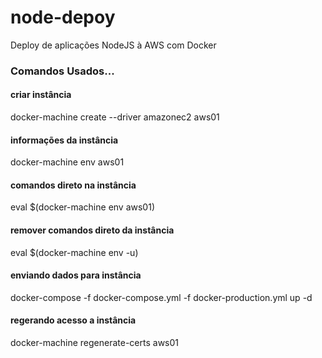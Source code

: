 # node-depoy
Deploy de aplicações NodeJS à AWS com Docker

### Comandos Usados...

#### criar instância
docker-machine create --driver amazonec2 aws01
#### informações da instância
docker-machine env aws01
#### comandos direto na instância
eval $(docker-machine env aws01)
#### remover comandos direto da instância
eval $(docker-machine env -u)
#### enviando dados para instância
docker-compose -f docker-compose.yml -f docker-production.yml up -d
#### regerando acesso a instância
docker-machine regenerate-certs aws01
